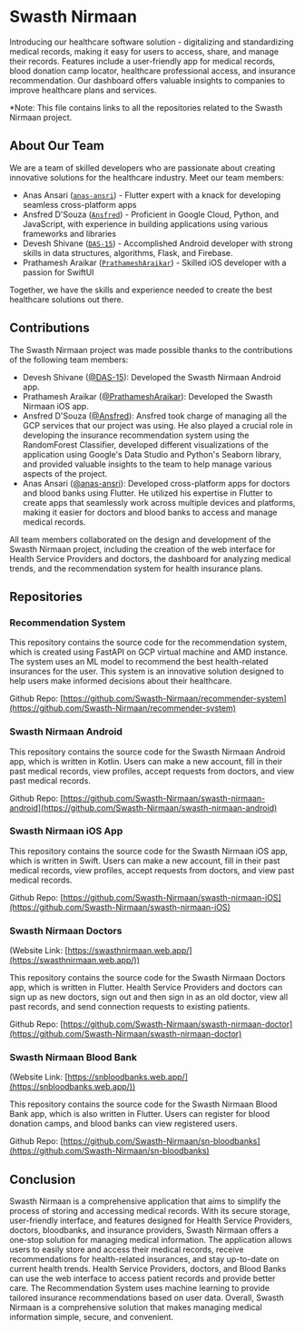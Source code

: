 Swasth Nirmaan
==============

Introducing our healthcare software solution - digitalizing and standardizing medical records, making it easy for users to access, share, and manage their records. Features include a user-friendly app for medical records, blood donation camp locator, healthcare professional access, and insurance recommendation. Our dashboard offers valuable insights to companies to improve healthcare plans and services.

*Note: This file contains links to all the repositories related to the Swasth Nirmaan project.

About Our Team
--------------

We are a team of skilled developers who are passionate about creating innovative solutions for the healthcare industry. Meet our team members:

- Anas Ansari ([`anas-ansri`](https://github.com/anas-ansri)) - Flutter expert with a knack for developing seamless cross-platform apps
- Ansfred D'Souza ([`Ansfred`](https://github.com/Ansfred)) - Proficient in Google Cloud, Python, and JavaScript, with experience in building applications using various frameworks and libraries
- Devesh Shivane ([`DAS-15`](https://github.com/DAS-15)) - Accomplished Android developer with strong skills in data structures, algorithms, Flask, and Firebase.
- Prathamesh Araikar ([`PrathameshAraikar`](https://github.com/PrathameshAraikar)) - Skilled iOS developer with a passion for SwiftUI

Together, we have the skills and experience needed to create the best healthcare solutions out there.

Contributions
-------------

The Swasth Nirmaan project was made possible thanks to the contributions of the following team members:

- Devesh Shivane ([@DAS-15](https://github.com/DAS-15)): Developed the Swasth Nirmaan Android app.
- Prathamesh Araikar ([@PrathameshAraikar](https://github.com/PrathameshAraikar)): Developed the Swasth Nirmaan iOS app.
- Ansfred D'Souza ([@Ansfred](https://github.com/Ansfred)): Ansfred took charge of managing all the GCP services that our project was using. He also played a crucial role in developing the insurance recommendation system using the RandomForest Classifier, developed different visualizations of the application using Google's Data Studio and Python's Seaborn library, and provided valuable insights to the team to help manage various aspects of the project.
- Anas Ansari ([@anas-ansri](https://github.com/anas-ansri)): Developed cross-platform apps for doctors and blood banks using Flutter. He utilized his expertise in Flutter to create apps that seamlessly work across multiple devices and platforms, making it easier for doctors and blood banks to access and manage medical records.

All team members collaborated on the design and development of the Swasth Nirmaan project, including the creation of the web interface for Health Service Providers and doctors, the dashboard for analyzing medical trends, and the recommendation system for health insurance plans.

Repositories
------------

### Recommendation System

This repository contains the source code for the recommendation system, which is created using FastAPI on GCP virtual machine and AMD instance. The system uses an ML model to recommend the best health-related insurances for the user. This system is an innovative solution designed to help users make informed decisions about their healthcare.

Github Repo: [https://github.com/Swasth-Nirmaan/recommender-system](https://github.com/Swasth-Nirmaan/recommender-system)

### Swasth Nirmaan Android

This repository contains the source code for the Swasth Nirmaan Android app, which is written in Kotlin. Users can make a new account, fill in their past medical records, view profiles, accept requests from doctors, and view past medical records.

Github Repo: [https://github.com/Swasth-Nirmaan/swasth-nirmaan-android](https://github.com/Swasth-Nirmaan/swasth-nirmaan-android)

### Swasth Nirmaan iOS App

This repository contains the source code for the Swasth Nirmaan iOS app, which is written in Swift. Users can make a new account, fill in their past medical records, view profiles, accept requests from doctors, and view past medical records.

Github Repo: [https://github.com/Swasth-Nirmaan/swasth-nirmaan-iOS](https://github.com/Swasth-Nirmaan/swasth-nirmaan-iOS)

### Swasth Nirmaan Doctors 

(Website Link: [https://swasthnirmaan.web.app/](https://swasthnirmaan.web.app/))

This repository contains the source code for the Swasth Nirmaan Doctors app, which is written in Flutter. Health Service Providers and doctors can sign up as new doctors, sign out and then sign in as an old doctor, view all past records, and send connection requests to existing patients.

Github Repo: [https://github.com/Swasth-Nirmaan/swasth-nirmaan-doctor](https://github.com/Swasth-Nirmaan/swasth-nirmaan-doctor)

### Swasth Nirmaan Blood Bank

(Website Link: [https://snbloodbanks.web.app/](https://snbloodbanks.web.app/))

This repository contains the source code for the Swasth Nirmaan Blood Bank app, which is also written in Flutter. Users can register for blood donation camps, and blood banks can view registered users.

Github Repo: [https://github.com/Swasth-Nirmaan/sn-bloodbanks](https://github.com/Swasth-Nirmaan/sn-bloodbanks)

Conclusion
----------

Swasth Nirmaan is a comprehensive application that aims to simplify the process of storing and accessing medical records. With its secure storage, user-friendly interface, and features designed for Health Service Providers, doctors, bloodbanks, and insurance providers, Swasth Nirmaan offers a one-stop solution for managing medical information. The application allows users to easily store and access their medical records, receive recommendations for health-related insurances, and stay up-to-date on current health trends. Health Service Providers, doctors, and Blood Banks can use the web interface to access patient records and provide better care. The Recommendation System uses machine learning to provide tailored insurance recommendations based on user data. Overall, Swasth Nirmaan is a comprehensive solution that makes managing medical information simple, secure, and convenient.

